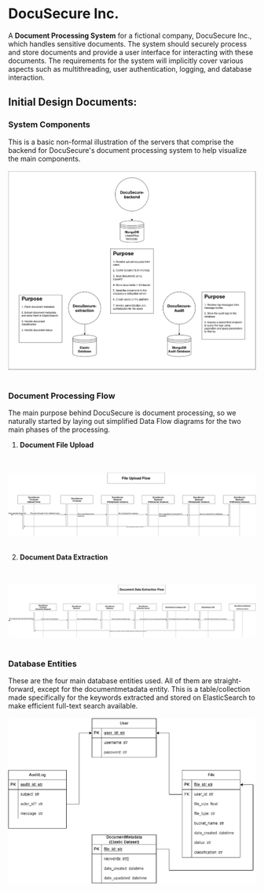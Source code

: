 # DocuSecure Inc.
A **Document Processing System** for a fictional company, DocuSecure Inc., which handles sensitive documents. The system should securely process and store documents and provide a user interface for interacting with these documents. The requirements for the system will implicitly cover various aspects such as multithreading, user authentication, logging, and database interaction.

## Initial Design Documents:
### System Components
This is a basic non-formal illustration of the servers that comprise the backend for DocuSecure's document processing system to help visualize the main components.
<br>
<br>
<img src="./basic_system_components.png" alt="Service A publishes a message on RequestQueueB">
<br>
<br>

### Document Processing Flow
The main purpose behind DocuSecure is document processing, so we naturally started by laying out simplified Data Flow diagrams for the two main phases of the processing.
1. **Document File Upload**
<br>
<br>
<img src="./document_upload.png" alt="Service A publishes a message on RequestQueueB">
<br>
<br>

2. **Document Data Extraction**
<br>
<br>
<img src="./document_data_extraction.png" alt="Service A publishes a message on RequestQueueB">
<br>
<br>

### Database Entities
These are the four main database entities used. All of them are straight-forward, except for the documentmetadata entity. This is a table/collection made specifically for the keywords extracted and stored on ElasticSearch to make efficient full-text search available.
<br>
<br>
<img src="./database_entities.png" alt="Service A publishes a message on RequestQueueB">
<br>
<br>
